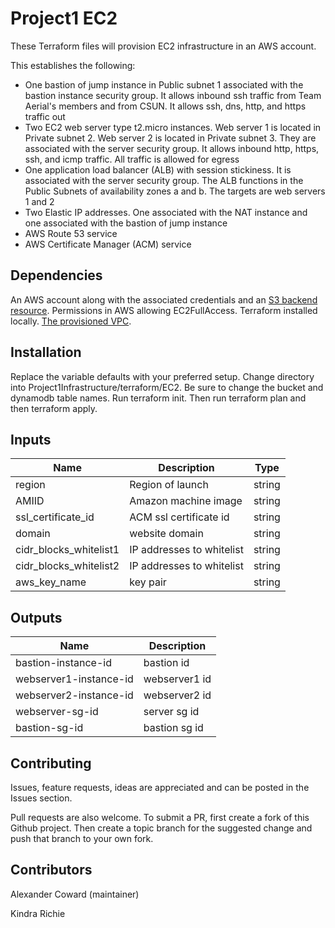 # Project1 EC2

These Terraform files will provision EC2 infrastructure in an AWS account.  

This establishes the following:

- One bastion of jump instance in Public subnet 1 associated with the bastion instance security group. It allows inbound ssh traffic from Team Aerial's members and from CSUN. It allows ssh, dns, http, and https traffic out
- Two EC2 web server type t2.micro instances. Web server 1 is located in Private subnet 2. Web server 2 is located in Private subnet 3. They are associated with the server security group. It allows inbound http, https, ssh, and icmp traffic. All traffic is allowed for egress
- One application load balancer (ALB) with session stickiness. It is associated with the server security group. The ALB functions in the Public Subnets of availability zones a and b. The targets are web servers 1 and 2
- Two Elastic IP addresses. One associated with the NAT instance and one associated with the bastion of jump instance
- AWS Route 53 service
- AWS Certificate Manager (ACM) service

## Dependencies

An AWS account along with the associated credentials and an [S3 backend resource](https://github.com/alexcoward/Project1Infrastructure/tree/master/terraform/SetupTerraformBackend). 
Permissions in AWS allowing EC2FullAccess. 
Terraform installed locally. 
[The provisioned VPC](https://github.com/alexcoward/Project1Infrastructure/tree/master/terraform/VPC). 

## Installation

Replace the variable defaults with your preferred setup. Change directory into Project1Infrastructure/terraform/EC2. Be sure to change the bucket and dynamodb table names. Run terraform init. Then run terraform plan and then terraform apply. 

## Inputs

| Name | Description | Type |
|------|-------------|:----:|
| region | Region of launch | string |
| AMIID | Amazon machine image | string |
| ssl_certificate_id | ACM ssl certificate id | string |
| domain | website domain | string |
| cidr_blocks_whitelist1 | IP addresses to whitelist | string |
| cidr_blocks_whitelist2 | IP addresses to whitelist | string |
| aws_key_name | key pair | string |

## Outputs

| Name | Description |
|------|-------------|
| bastion-instance-id | bastion id |
| webserver1-instance-id | webserver1 id |
| webserver2-instance-id | webserver2 id |
| webserver-sg-id | server sg id |
| bastion-sg-id | bastion sg id |

## Contributing

Issues, feature requests, ideas are appreciated and can be posted in the Issues section.

Pull requests are also welcome. To submit a PR, first create a fork of this Github project. Then create a topic branch for the suggested change and push that branch to your own fork.

## Contributors

Alexander Coward (maintainer)

Kindra Richie

